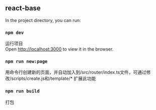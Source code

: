 ## react-base

In the project directory, you can run:

### `npm dev`

运行项目<br />
Open [http://localhost:3000](http://localhost:8088) to view it in the browser.

### `npm run new:page`

用命令行创建新的页面，并自动加入到/src/router/index.ts文件，可通过修改/scripts/create.js和/template/* 扩展此功能

### `npm run build`

打包


